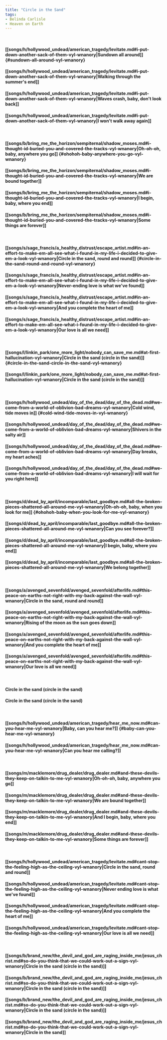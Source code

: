 ```yaml
---
title: "Circle in the Sand"
tags:
- Belinda Carlisle
- Heaven on Earth
---
```

&nbsp;
#### [[songs/h/hollywood_undead/american_tragedy/levitate.md#i-put-down-another-sack-of-them-vyl-wnanory|Sundown all around]] {#sundown-all-around-vyl-wnanory}
#### [[songs/h/hollywood_undead/american_tragedy/levitate.md#i-put-down-another-sack-of-them-vyl-wnanory|Walking through the summer's end]]
#### [[songs/h/hollywood_undead/american_tragedy/levitate.md#i-put-down-another-sack-of-them-vyl-wnanory|Waves crash, baby, don't look back]]
#### [[songs/h/hollywood_undead/american_tragedy/levitate.md#i-put-down-another-sack-of-them-vyl-wnanory|I won't walk away again]]
&nbsp;
#### [[songs/b/bring_me_the_horizon/sempiternal/shadow_moses.md#i-thought-id-buried-you-and-covered-the-tracks-vyl-wnanory|Oh-oh-oh, baby, anywhere you go]] {#ohohoh-baby-anywhere-you-go-vyl-wnanory}
#### [[songs/b/bring_me_the_horizon/sempiternal/shadow_moses.md#i-thought-id-buried-you-and-covered-the-tracks-vyl-wnanory|We are bound together]]
#### [[songs/b/bring_me_the_horizon/sempiternal/shadow_moses.md#i-thought-id-buried-you-and-covered-the-tracks-vyl-wnanory|I begin, baby, where you end]]
#### [[songs/b/bring_me_the_horizon/sempiternal/shadow_moses.md#i-thought-id-buried-you-and-covered-the-tracks-vyl-wnanory|Some things are forever]]
&nbsp;
#### [[songs/s/sage_francis/a_healthy_distrust/escape_artist.md#in-an-effort-to-make-em-all-see-what-i-found-in-my-life-i-decided-to-give-em-a-look-vyl-wnanory|Circle in the sand, round and round]] {#circle-in-the-sand-round-and-round-vyl-wnanory}
#### [[songs/s/sage_francis/a_healthy_distrust/escape_artist.md#in-an-effort-to-make-em-all-see-what-i-found-in-my-life-i-decided-to-give-em-a-look-vyl-wnanory|Never-ending love is what we've found]]
#### [[songs/s/sage_francis/a_healthy_distrust/escape_artist.md#in-an-effort-to-make-em-all-see-what-i-found-in-my-life-i-decided-to-give-em-a-look-vyl-wnanory|And you complete the heart of me]]
#### [[songs/s/sage_francis/a_healthy_distrust/escape_artist.md#in-an-effort-to-make-em-all-see-what-i-found-in-my-life-i-decided-to-give-em-a-look-vyl-wnanory|Our love is all we need]]
&nbsp;
#### [[songs/l/linkin_park/one_more_light/nobody_can_save_me.md#at-first-hallucination-vyl-wnanory|Circle in the sand (circle in the sand)]] {#circle-in-the-sand-circle-in-the-sand-vyl-wnanory}
#### [[songs/l/linkin_park/one_more_light/nobody_can_save_me.md#at-first-hallucination-vyl-wnanory|Circle in the sand (circle in the sand)]]
&nbsp;
#### [[songs/h/hollywood_undead/day_of_the_dead/day_of_the_dead.md#we-come-from-a-world-of-oblivion-bad-dreams-vyl-wnanory|Cold wind, tide moves in]] {#cold-wind-tide-moves-in-vyl-wnanory}
#### [[songs/h/hollywood_undead/day_of_the_dead/day_of_the_dead.md#we-come-from-a-world-of-oblivion-bad-dreams-vyl-wnanory|Shivers in the salty air]]
#### [[songs/h/hollywood_undead/day_of_the_dead/day_of_the_dead.md#we-come-from-a-world-of-oblivion-bad-dreams-vyl-wnanory|Day breaks, my heart aches]]
#### [[songs/h/hollywood_undead/day_of_the_dead/day_of_the_dead.md#we-come-from-a-world-of-oblivion-bad-dreams-vyl-wnanory|I will wait for you right here]]
&nbsp;
#### [[songs/d/dead_by_april/incomparable/last_goodbye.md#all-the-broken-pieces-shattered-all-around-me-vyl-wnanory|Oh-oh-oh, baby, when you look for me]] {#ohohoh-baby-when-you-look-for-me-vyl-wnanory}
#### [[songs/d/dead_by_april/incomparable/last_goodbye.md#all-the-broken-pieces-shattered-all-around-me-vyl-wnanory|Can you see forever?]]
#### [[songs/d/dead_by_april/incomparable/last_goodbye.md#all-the-broken-pieces-shattered-all-around-me-vyl-wnanory|I begin, baby, where you end]]
#### [[songs/d/dead_by_april/incomparable/last_goodbye.md#all-the-broken-pieces-shattered-all-around-me-vyl-wnanory|We belong together]]
&nbsp;
#### [[songs/a/avenged_sevenfold/avenged_sevenfold/afterlife.md#this-peace-on-earths-not-right-with-my-back-against-the-wall-vyl-wnanory|Circle in the sand, round and round]]
#### [[songs/a/avenged_sevenfold/avenged_sevenfold/afterlife.md#this-peace-on-earths-not-right-with-my-back-against-the-wall-vyl-wnanory|Rising of the moon as the sun goes down]]
#### [[songs/a/avenged_sevenfold/avenged_sevenfold/afterlife.md#this-peace-on-earths-not-right-with-my-back-against-the-wall-vyl-wnanory|And you complete the heart of me]]
#### [[songs/a/avenged_sevenfold/avenged_sevenfold/afterlife.md#this-peace-on-earths-not-right-with-my-back-against-the-wall-vyl-wnanory|Our love is all we need]]
&nbsp;
#### Circle in the sand (circle in the sand)
#### Circle in the sand (circle in the sand)
&nbsp;
#### [[songs/h/hollywood_undead/american_tragedy/hear_me_now.md#can-you-hear-me-vyl-wnanory|Baby, can you hear me?]] {#baby-can-you-hear-me-vyl-wnanory}
#### [[songs/h/hollywood_undead/american_tragedy/hear_me_now.md#can-you-hear-me-vyl-wnanory|Can you hear me calling?]]
&nbsp;
#### [[songs/m/macklemore/drug_dealer/drug_dealer.md#and-these-devils-they-keep-on-talkin-to-me-vyl-wnanory|Oh-oh-oh, baby, anywhere you go]]
#### [[songs/m/macklemore/drug_dealer/drug_dealer.md#and-these-devils-they-keep-on-talkin-to-me-vyl-wnanory|We are bound together]]
#### [[songs/m/macklemore/drug_dealer/drug_dealer.md#and-these-devils-they-keep-on-talkin-to-me-vyl-wnanory|And I begin, baby, where you end]]
#### [[songs/m/macklemore/drug_dealer/drug_dealer.md#and-these-devils-they-keep-on-talkin-to-me-vyl-wnanory|Some things are forever]]
&nbsp;
#### [[songs/h/hollywood_undead/american_tragedy/levitate.md#cant-stop-the-feeling-high-as-the-ceiling-vyl-wnanory|Circle in the sand, round and round]]
#### [[songs/h/hollywood_undead/american_tragedy/levitate.md#cant-stop-the-feeling-high-as-the-ceiling-vyl-wnanory|Never ending love is what we've found]]
#### [[songs/h/hollywood_undead/american_tragedy/levitate.md#cant-stop-the-feeling-high-as-the-ceiling-vyl-wnanory|And you complete the heart of me]]
#### [[songs/h/hollywood_undead/american_tragedy/levitate.md#cant-stop-the-feeling-high-as-the-ceiling-vyl-wnanory|Our love is all we need]]
&nbsp;
#### [[songs/b/brand_new/the_devil_and_god_are_raging_inside_me/jesus_christ.md#so-do-you-think-that-we-could-work-out-a-sign-vyl-wnanory|Circle in the sand (circle in the sand)]]
#### [[songs/b/brand_new/the_devil_and_god_are_raging_inside_me/jesus_christ.md#so-do-you-think-that-we-could-work-out-a-sign-vyl-wnanory|Circle in the sand (circle in the sand)]]
#### [[songs/b/brand_new/the_devil_and_god_are_raging_inside_me/jesus_christ.md#so-do-you-think-that-we-could-work-out-a-sign-vyl-wnanory|Circle in the sand (circle in the sand)]]
#### [[songs/b/brand_new/the_devil_and_god_are_raging_inside_me/jesus_christ.md#so-do-you-think-that-we-could-work-out-a-sign-vyl-wnanory|Circle in the sand]]
